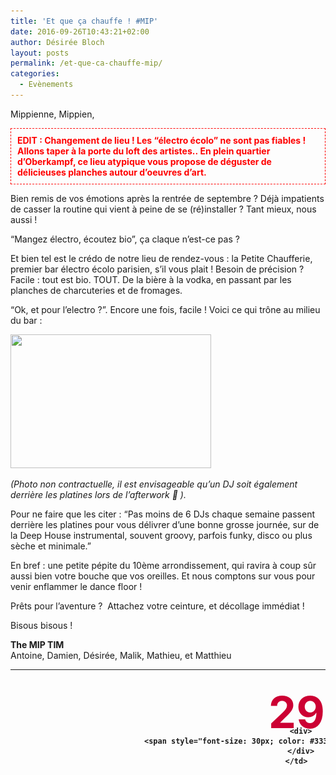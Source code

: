 ```yaml
---
title: 'Et que ça chauffe ! #MIP'
date: 2016-09-26T10:43:21+02:00
author: Désirée Bloch
layout: posts
permalink: /et-que-ca-chauffe-mip/
categories:
  - Evènements
---
```

Mippienne, Mippien,

<div style="border: 1px dashed red; padding: 10px;">
  <span style="color: #ff0000;"><strong>EDIT : Changement de lieu ! Les &#8220;électro écolo&#8221; ne sont pas fiables ! Allons taper à la porte du loft des artistes.. En plein quartier d&#8217;Oberkampf, ce lieu atypique vous propose de déguster de délicieuses planches autour d&#8217;oeuvres d&#8217;art.</strong></span>
</div>

Bien remis de vos émotions après la rentrée de septembre ? Déjà impatients de casser la routine qui vient à peine de se (ré)installer ? Tant mieux, nous aussi !

“Mangez électro, écoutez bio”, ça claque n&#8217;est-ce pas ?

Et bien tel est le crédo de notre lieu de rendez-vous : la Petite Chaufferie, premier bar électro écolo parisien, s&#8217;il vous plait ! Besoin de précision ? Facile : tout est bio. TOUT. De la bière à la vodka, en passant par les planches de charcuteries et de fromages.

&#8220;Ok, et pour l&#8217;electro ?&#8221;. Encore une fois, facile ! Voici ce qui trône au milieu du bar :

<img class="" src="https://uploads.lebonbon.fr/source/La_Petite_Chaufferie_bar_electro.jpg" alt="" width="321" height="214" /> 

_(Photo non contractuelle, il est envisageable qu&#8217;un DJ soit également derrière les platines lors de l&#8217;afterwork 🙂 )._

Pour ne faire que les citer : &#8220;Pas moins de 6 DJs chaque semaine passent derrière les platines pour vous délivrer d’une bonne grosse journée, sur de la Deep House instrumental, souvent groovy, parfois funky, disco ou plus sèche et minimale.&#8221;

En bref : une petite pépite du 10ème arrondissement, qui ravira à coup sûr aussi bien votre bouche que vos oreilles. Et nous comptons sur vous pour venir enflammer le dance floor !

Prêts pour l&#8217;aventure ?  Attachez votre ceinture, et décollage immédiat !

Bisous bisous !

**The MIP TIM**  
Antoine, Damien, Désirée, Malik, Mathieu, et Matthieu

<table style="height: 154px;" width="657">
  <tr>
    <td style="padding: 10px; width: 120px; font-weight: bold; vertical-align: middle; text-align: center;">
      <div style="height: 50px; font-size: 70px; color: #cc0033; margin-top: 15px;">
        29
      </div>
      
      <div>
        <span style="font-size: 30px; color: #333;">Septembre</span><br /> 19h30
      </div>
    </td>
    
    <td style="padding: 0px; width: 225px; font-weight: bold; font-size: 20px; vertical-align: middle;">
      <p style="text-align: center;">
        <a href="https://www.google.fr/maps/place/La+Petite+Chaufferie/@48.8715585,2.3505422,15z/data=!4m2!3m1!1s0x0:0xc8a24f04792db351?sa=X&ved=0ahUKEwjPhK79rqvPAhWMVhoKHfZiAU8Q_BIIgAEwDg" target="_blank">4 cité Griset<br /> 75011 Paris</a>
      </p>
      
      <p style="text-align: center;">
        <s style="font-size 50% !important;color: red !important;">32, rue de l’Échiquier<br /> 75010 Paris</s><br /> <a href="https://citymapper.com/go/fxsf3g" target="_blank"><img class="alignnone" src="https://static.citymapper.com/img/embed/GetMeThere_Citymapper.png" alt="Get directions with Citymapper" width="195" height="35" /></a>
      </p>
    </td>
    
    <td style="padding-left: 20px; width: 200px; font-weight: bold; font-size: 20px; vertical-align: middle; text-align: left;">
      <img class="alignnone size-full wp-image-272" src="/assets/uploads/2010/10/m3.gif" alt="m4" width="21" height="21" />Rue Saint-Maur<br /> <img class="alignnone size-full wp-image-272" src="/assets/uploads/2010/10/m2.gif" alt="m4" width="21" height="21" />Ménilmontant<br /> <img class="alignnone size-full wp-image-272" src="/assets/uploads/2010/10/m2.gif" alt="m4" width="21" height="21" /><img class="alignnone size-full wp-image-272" src="/assets/uploads/2010/10/m11.gif" alt="m4" width="21" height="21" />Belleville
    </td>
  </tr>
</table>
